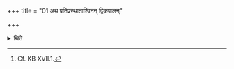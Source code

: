 +++
title = "01 अथ प्रतिप्रस्थाताश्विनन् द्विकपालन्"

+++

<details><summary>थिते</summary>

1. Then the Pratiprasthātr̥ pours out the material (i.e. unhusked rice-grains) for the sacrificial bread on two potsherds to be offered to Aśvins.[^1]   

[^1]: Cf. KB XVII.1. 
</details>
